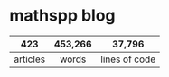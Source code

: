 # mathspp blog

<table class="stats-table">
    <thead>
        <tr>
            <th style="text-align: center;">423</th>
            <th style="text-align: center;">453,266</th>
            <th style="text-align: center;">37,796</th>
        </tr>
    </thead>
    <tbody>
        <tr>
            <td style="text-align: center;">articles</td>
            <td style="text-align: center;">words</td>
            <td style="text-align: center;">lines of code</td>
        </tr>
    </tbody>
</table>